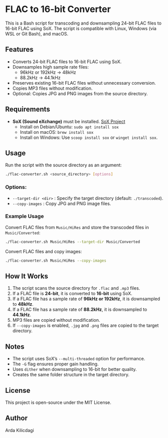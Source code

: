 # FLAC to 16-bit Converter

This is a Bash script for transcoding and downsampling 24-bit FLAC files to 16-bit FLAC using SoX. The script is compatible with Linux, Windows (via WSL or Git Bash), and macOS.

## Features

- Converts 24-bit FLAC files to 16-bit FLAC using SoX.
- Downsamples high sample rate files:
  - 96kHz or 192kHz → 48kHz
  - 88.2kHz → 44.1kHz
- Preserves existing 16-bit FLAC files without unnecessary conversion.
- Copies MP3 files without modification.
- Optional: Copies JPG and PNG images from the source directory.

## Requirements

- **SoX (Sound eXchange)** must be installed. [SoX Project](http://sox.sourceforge.net/)
  - Install on Debian/Ubuntu: `sudo apt install sox`
  - Install on macOS: `brew install sox`
  - Install on Windows: Use `scoop install sox` or `winget install sox`.

## Usage

Run the script with the source directory as an argument:

```bash
./flac-converter.sh <source_directory> [options]
```

### Options:

- `--target-dir <dir>` : Specify the target directory (default: `./transcoded`).
- `--copy-images` : Copy JPG and PNG image files.

### Example Usage

Convert FLAC files from `Music/HiRes` and store the transcoded files in `Music/Converted`:

```bash
./flac-converter.sh Music/HiRes --target-dir Music/Converted
```

Convert FLAC files and copy images:

```bash
./flac-converter.sh Music/HiRes --copy-images
```

## How It Works

1. The script scans the source directory for `.flac` and `.mp3` files.
2. If a FLAC file is **24-bit**, it is converted to **16-bit** using SoX.
3. If a FLAC file has a sample rate of **96kHz or 192kHz**, it is downsampled to **48kHz**.
4. If a FLAC file has a sample rate of **88.2kHz**, it is downsampled to **44.1kHz**.
5. MP3 files are copied without modification.
6. If `--copy-images` is enabled, `.jpg` and `.png` files are copied to the target directory.

## Notes

- The script uses SoX’s `--multi-threaded` option for performance.
- The `-G` flag ensures proper gain handling.
- Uses `dither` when downsampling to 16-bit for better quality.
- Creates the same folder structure in the target directory.

## License

This project is open-source under the MIT License.

## Author

Arda Kilicdagi

